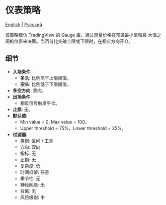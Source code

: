 # 仪表策略
[English](README.md) | [Русский](README_ru.md)

该策略模仿 TradingView 的 Gauge 库，通过测量价格在预设最小值和最
大值之间的位置来决策。当百分比突破上限或下限时，在相应方向开仓。

## 细节

- **入场条件**:
  - **多头**: 比例高于上限阈值。
  - **空头**: 比例低于下限阈值。
- **多空方向**: 双向。
- **出场条件**:
  - 相反信号触发平仓。
- **止损**: 无。
- **默认值**:
  - Min value = 0, Max value = 100。
  - Upper threshold = 75%，Lower threshold = 25%。
- **过滤器**:
  - 类别: 区间 / 工具
  - 方向: 双向
  - 指标: 无
  - 止损: 无
  - 复杂度: 低
  - 时间框架: 任意
  - 季节性: 无
  - 神经网络: 无
  - 背离: 无
  - 风险级别: 中
